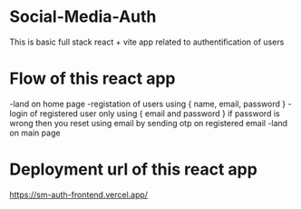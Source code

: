# Social-Media-Auth

This is basic full stack react + vite app related to authentification of users

# Flow of this react app

-land on home page
-registation of users using { name, email, password }
-login of registered user only using { email and password }
if password is wrong then you reset using email by sending otp on registered email
-land on main page

# Deployment url of this react app

https://sm-auth-frontend.vercel.app/
